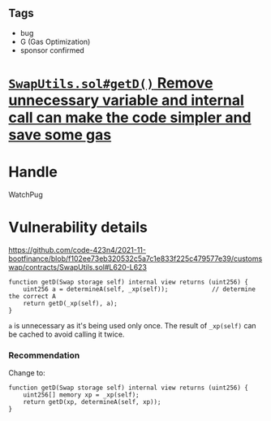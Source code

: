 ## Tags

- bug
- G (Gas Optimization)
- sponsor confirmed

# [`SwapUtils.sol#getD()` Remove unnecessary variable and internal call can make the code simpler and save some gas](https://github.com/code-423n4/2021-11-bootfinance-findings/issues/238) 

# Handle

WatchPug


# Vulnerability details

https://github.com/code-423n4/2021-11-bootfinance/blob/f102ee73eb320532c5a7c1e833f225c479577e39/customswap/contracts/SwapUtils.sol#L620-L623

```solidity=620
function getD(Swap storage self) internal view returns (uint256) {
    uint256 a = determineA(self, _xp(self));            // determine the correct A
    return getD(_xp(self), a);
}
```

`a` is unnecessary as it's being used only once. The result of `_xp(self)` can be cached to avoid calling it twice.

### Recommendation

Change to:

```solidity=620
function getD(Swap storage self) internal view returns (uint256) {
    uint256[] memory xp = _xp(self);
    return getD(xp, determineA(self, xp));
}
```

